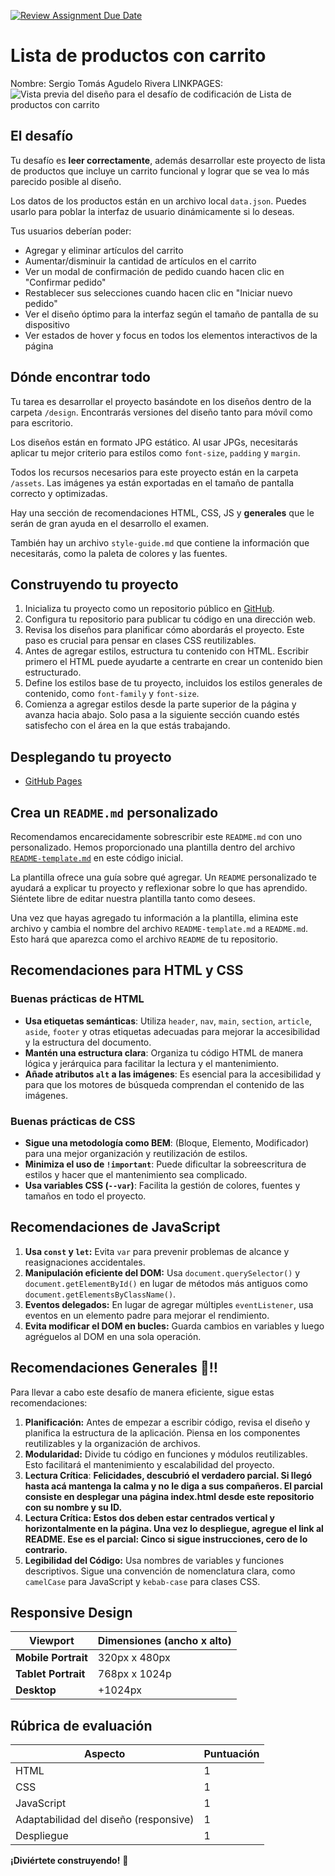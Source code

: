 [![Review Assignment Due Date](https://classroom.github.com/assets/deadline-readme-button-22041afd0340ce965d47ae6ef1cefeee28c7c493a6346c4f15d667ab976d596c.svg)](https://classroom.github.com/a/6_vskc_U)
# Lista de productos con carrito
Nombre: Sergio Tomás Agudelo Rivera LINKPAGES: 
![Vista previa del diseño para el desafío de codificación de Lista de productos con carrito](./preview.jpg)

## El desafío

Tu desafío es **leer correctamente**, además desarrollar este proyecto de lista de productos que incluye un carrito funcional y lograr que se vea lo más parecido posible al diseño.

Los datos de los productos están en un archivo local `data.json`. Puedes usarlo para poblar la interfaz de usuario dinámicamente si lo deseas.

Tus usuarios deberían poder:

- Agregar y eliminar artículos del carrito
- Aumentar/disminuir la cantidad de artículos en el carrito
- Ver un modal de confirmación de pedido cuando hacen clic en "Confirmar pedido"
- Restablecer sus selecciones cuando hacen clic en "Iniciar nuevo pedido"
- Ver el diseño óptimo para la interfaz según el tamaño de pantalla de su dispositivo
- Ver estados de hover y focus en todos los elementos interactivos de la página


## Dónde encontrar todo

Tu tarea es desarrollar el proyecto basándote en los diseños dentro de la carpeta `/design`. Encontrarás versiones del diseño tanto para móvil como para escritorio.

Los diseños están en formato JPG estático. Al usar JPGs, necesitarás aplicar tu mejor criterio para estilos como `font-size`, `padding` y `margin`.

Todos los recursos necesarios para este proyecto están en la carpeta `/assets`. Las imágenes ya están exportadas en el tamaño de pantalla correcto y optimizadas.

Hay una sección de recomendaciones HTML, CSS, JS y **generales** que le serán de gran ayuda en el desarrollo el examen.

También hay un archivo `style-guide.md` que contiene la información que necesitarás, como la paleta de colores y las fuentes.

## Construyendo tu proyecto

1. Inicializa tu proyecto como un repositorio público en [GitHub](https://github.com/). 
2. Configura tu repositorio para publicar tu código en una dirección web. 
3. Revisa los diseños para planificar cómo abordarás el proyecto. Este paso es crucial para pensar en clases CSS reutilizables.
4. Antes de agregar estilos, estructura tu contenido con HTML. Escribir primero el HTML puede ayudarte a centrarte en crear un contenido bien estructurado.
5. Define los estilos base de tu proyecto, incluidos los estilos generales de contenido, como `font-family` y `font-size`.
6. Comienza a agregar estilos desde la parte superior de la página y avanza hacia abajo. Solo pasa a la siguiente sección cuando estés satisfecho con el área en la que estás trabajando.

## Desplegando tu proyecto

- [GitHub Pages](https://pages.github.com/)


## Crea un `README.md` personalizado

Recomendamos encarecidamente sobrescribir este `README.md` con uno personalizado. Hemos proporcionado una plantilla dentro del archivo [`README-template.md`](./README-template.md) en este código inicial.

La plantilla ofrece una guía sobre qué agregar. Un `README` personalizado te ayudará a explicar tu proyecto y reflexionar sobre lo que has aprendido. Siéntete libre de editar nuestra plantilla tanto como desees.

Una vez que hayas agregado tu información a la plantilla, elimina este archivo y cambia el nombre del archivo `README-template.md` a `README.md`. Esto hará que aparezca como el archivo `README` de tu repositorio.


## Recomendaciones para HTML y CSS

### **Buenas prácticas de HTML**

- **Usa etiquetas semánticas**: Utiliza `header`, `nav`, `main`, `section`, `article`, `aside`, `footer` y otras etiquetas adecuadas para mejorar la accesibilidad y la estructura del documento.
- **Mantén una estructura clara**: Organiza tu código HTML de manera lógica y jerárquica para facilitar la lectura y el mantenimiento.
- **Añade atributos `alt` a las imágenes**: Es esencial para la accesibilidad y para que los motores de búsqueda comprendan el contenido de las imágenes.


### **Buenas prácticas de CSS**

- **Sigue una metodología como BEM**: (Bloque, Elemento, Modificador) para una mejor organización y reutilización de estilos.
- **Minimiza el uso de `!important`**: Puede dificultar la sobreescritura de estilos y hacer que el mantenimiento sea complicado.
- **Usa variables CSS (`--var`)**: Facilita la gestión de colores, fuentes y tamaños en todo el proyecto.

## Recomendaciones de JavaScript

1. **Usa `const` y `let`:** Evita `var` para prevenir problemas de alcance y reasignaciones accidentales.
2. **Manipulación eficiente del DOM:** Usa `document.querySelector()` y `document.getElementById()` en lugar de métodos más antiguos como `document.getElementsByClassName()`.
3. **Eventos delegados:** En lugar de agregar múltiples `eventListener`, usa eventos en un elemento padre para mejorar el rendimiento.
4. **Evita modificar el DOM en bucles:** Guarda cambios en variables y luego agréguelos al DOM en una sola operación.

## Recomendaciones Generales 👀‼️

Para llevar a cabo este desafío de manera eficiente, sigue estas recomendaciones:

1. **Planificación:** Antes de empezar a escribir código, revisa el diseño y planifica la estructura de la aplicación. Piensa en los componentes reutilizables y la organización de archivos.
2. **Modularidad:** Divide tu código en funciones y módulos reutilizables. Esto facilitará el mantenimiento y escalabilidad del proyecto.
3. **Lectura Crítica**: **Felicidades, descubrió el verdadero parcial. Si llegó hasta acá mantenga la calma y no le diga a sus compañeros. El parcial consiste en desplegar una página index.html desde este repositorio con su nombre y su ID.**
4. **Lectura Crítica: Estos dos deben estar centrados vertical y horizontalmente en la página. Una vez lo despliegue, agregue el link al README. Ese es el parcial: Cinco si sigue instrucciones, cero de lo contrario.** 
5. **Legibilidad del Código:** Usa nombres de variables y funciones descriptivos. Sigue una convención de nomenclatura clara, como `camelCase` para JavaScript y `kebab-case` para clases CSS.



## Responsive Design

| Viewport            | Dimensiones (ancho x alto) |
| ------------------- | -------------------------- |
| **Mobile Portrait** | 320px x 480px              |
| **Tablet Portrait** | 768px x 1024p              |
| **Desktop**         | +1024px                    |

## Rúbrica de evaluación

| Aspecto                     | Puntuación |
| --------------------------- | ---------- |
| HTML   | 1       |
| CSS | 1       |
| JavaScript    | 1          |
| Adaptabilidad del diseño (responsive)    | 1          |
| Despliegue                  | 1          |


**¡Diviértete construyendo!** 🚀
